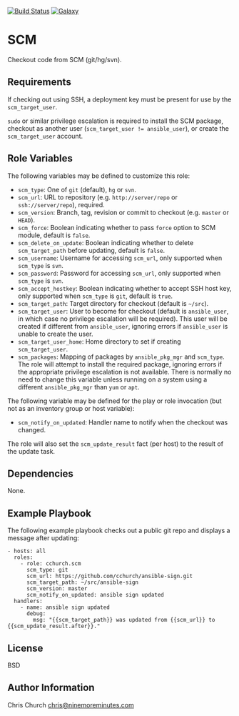 [![Build Status](http://img.shields.io/travis/cchurch/ansible-role-scm.svg)](https://travis-ci.org/cchurch/ansible-role-scm)
[![Galaxy](http://img.shields.io/badge/galaxy-cchurch.scm-blue.svg)](https://galaxy.ansible.com/cchurch/scm/)

SCM
===

Checkout code from SCM (git/hg/svn).

Requirements
------------

If checking out using SSH, a deployment key must be present for use by the
`scm_target_user`.

`sudo` or similar privilege escalation is required to install the SCM package,
checkout as another user (`scm_target_user != ansible_user`), or create the
`scm_target_user` account.

Role Variables
--------------

The following variables may be defined to customize this role:

- `scm_type`: One of `git` (default), `hg` or `svn`.
- `scm_url`: URL to repository (e.g. `http://server/repo` or
  `ssh://server/repo`), required.
- `scm_version`: Branch, tag, revision or commit to checkout (e.g. `master` or
  `HEAD`).
- `scm_force`: Boolean indicating whether to pass `force` option to SCM module,
  default is `false`.
- `scm_delete_on_update`: Boolean indicating whether to delete `scm_target_path`
  before updating, default is `false`.
- `scm_username`: Username for accessing `scm_url`, only supported when
  `scm_type` is `svn`.
- `scm_password`: Password for accessing `scm_url`, only supported when
  `scm_type` is `svn`.
- `scm_accept_hostkey`: Boolean indicating whether to accept SSH host key, only
  supported when `scm_type` is `git`, default is `true`.
- `scm_target_path`: Target directory for checkout (default is `~/src`).
- `scm_target_user`: User to become for checkout (default is `ansible_user`, in
  which case no privilege escalation will be required). This user will be
  created if different from `ansible_user`, ignoring errors if `ansible_user`
  is unable to create the user.
- `scm_target_user_home`: Home directory to set if creating `scm_target_user`.
- `scm_packages`: Mapping of packages by `ansible_pkg_mgr` and `scm_type`. The
  role will attempt to install the required package, ignoring errors if the
  appropriate privilege escalation is not available. There is normally no need
  to change this variable unless running on a system using a different
  `ansible_pkg_mgr` than `yum` or `apt`.

The following variable may be defined for the play or role invocation (but not
as an inventory group or host variable):

- `scm_notify_on_updated`: Handler name to notify when the checkout was changed.

The role will also set the `scm_update_result` fact (per host) to the result of
the update task.

Dependencies
------------

None.

Example Playbook
----------------

The following example playbook checks out a public git repo and displays a
message after updating:

    - hosts: all
      roles:
        - role: cchurch.scm
          scm_type: git
          scm_url: https://github.com/cchurch/ansible-sign.git
          scm_target_path: ~/src/ansible-sign
          scm_version: master
          scm_notify_on_updated: ansible sign updated
      handlers:
        - name: ansible sign updated
          debug:
            msg: "{{scm_target_path}} was updated from {{scm_url}} to {{scm_update_result.after}}."

License
-------

BSD

Author Information
------------------

Chris Church <chris@ninemoreminutes.com>
